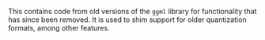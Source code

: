 This contains code from old versions of the `ggml` library for functionality that has since been removed. It is used to shim support for older quantization formats, among other features.
